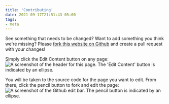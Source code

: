 ```yaml
---
title: 'Contributing'
date: 2021-09-17T21:51:43-05:00
tags:
- meta
---
```

See something that needs to be changed? Want to add something you think we're missing? Please [fork this website on Github]() and create a pull request with your changes!

Simply click the Edit Content button on any page:
![A screenshot of the header for this page. The 'Edit Content' button is indicated by an ellipse.](/edit-content.png)

You will be taken to the source code for the page you want to edit. From there, click the pencil button to fork and edit the page:
![A screenshot of the Github edit bar. The pencil button is indicated by an ellipse.](/fork-and-edit.png)

